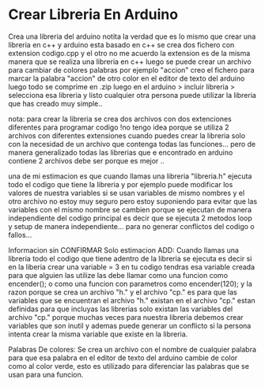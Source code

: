 # Crear Libreria En Arduino

Crea una libreria del arduino notita la verdad que es lo mismo que crear una libreria en c++ y arduino esta basado en c++ se crea dos fichero con extension codigo.cpp y el otro no me acuerdo la extension es de la misma manera que se realiza una libreria en c++ luego se puede crear un archivo para cambiar de colores palabras por ejemplo "accion" creo el fichero para marcar la palabra "accion" de otro color  en el editor de texto del arduino luego todo se comprime en .zip luego en el arduino > incluir libreria > selecciona esa libreria y listo cualquier otra persona puede utilizar la libreria que has creado muy simple..  


nota: para crear la libreria se crea dos archivos con dos extenciones diferentes para programar codigo !no tengo idea porque se utiliza 2 archivos con diferentes extensiones cuando puedes crear la libreria solo con la necesidad de un archivo que contenga todas las funciones... pero de manera generalizado todas las librerias que e encontrado en arduino contiene 2 archivos debe ser porque es mejor ..

una de mi estimacion es que cuando llamas una libreria "libreria.h" ejecuta todo el codigo que tiene la libreria y por ejemplo puede modificar los valores de nuestra variables si se usan variables de mismo nombres y el otro archivo no estoy muy seguro pero estoy suponiendo para evitar que las variables con el mismo nombre se cambien porque se ejecutan de manera independiente del codigo principal es decir que se ejecuta 2 metodos loop y setup de manera independiente... para no generar conflictos del codigo o fallos...

Informacion sin CONFIRMAR Solo estimacion
ADD: Cuando llamas una libreria todo el codigo que tiene adentro de la libreria se ejecuta es decir si en la liberia crear una variable = 3  en tu codigo tendras esa variable creada para que alguien las utilize las debe llamar como una funcion como encender(); o como una funcion con parametros como encender(120); y la razon porque se crea un archivo "h." y el archivo "cp." es para que las variables que se encuentran el archivo "h." existan en el archivo "cp." estan definidas para que incluyas las librerias solo existan las variables del archivo "cp." porque muchas veces para nuestra libreria debemos crear variables que son inutil y ademas puede generar un conflicto si la persona intenta crear la misma variable que existe en la libreria.

Palabras De colores: Se crea un archivo con el nombre de cualquier palabra para que esa palabra en el editor de texto del arduino cambie de color como al color verde, esto es utilizado para diferenciar las palabras que se usan para una funcion.
